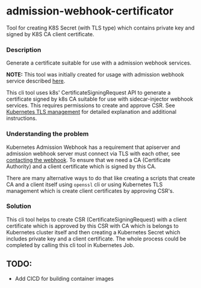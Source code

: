 # admission-webhook-certificator
Tool for creating K8S Secret (with TLS type) which contains private key and signed by K8S CA client certificate.

### Description
Generate a certificate suitable for use with a admission webhook services.

**NOTE:** This tool was initially created for usage with admission webhook service described [here](https://github.com/ealebed/token-injector).

This cli tool uses k8s' CertificateSigningRequest API to generate a certificate signed by k8s CA suitable for use with sidecar-injector webhook services. This requires permissions to create and approve CSR. See [Kubernetes TLS management](https://kubernetes.io/docs/tasks/tls/managing-tls-in-a-cluster/) for detailed explanation and additional instructions.

### Understanding the problem 
Kubernetes Admission Webhook has a requirement that apiserver and admission webhook server must connect via TLS with each other, see [contacting the webhook](https://kubernetes.io/docs/reference/access-authn-authz/extensible-admission-controllers/#contacting-the-webhook).
To ensure that we need a CA (Certificate Authority) and a client certificate which is signed by this CA. 

There are many alternative ways to do that like creating a scripts that create CA and a client itself using `openssl` cli or using Kubernetes TLS management which is create client certificates by approving CSR's. 

### Solution 
This cli tool helps to create CSR (CertificateSigningRequest) with a client certificate which is approved by this CSR with CA which is belongs to Kubernetes cluster itself and then creating a Kubernetes Secret which includes private key and a client certificate.
The whole process could be completed by calling this cli tool in Kubernetes Job.

## TODO:
- Add CICD for building container images
